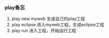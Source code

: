 ### play备忘

1. play new myweb  生成自己的play工程 
2. play eclipse 进入myweb工程，生成eclipse工程
3. play run 进入工程，开始运行工程
